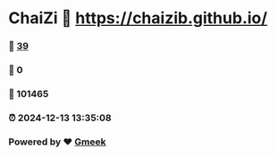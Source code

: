 # ChaiZi :link: https://chaizib.github.io/ 
### :page_facing_up: [39](https://chaizib.github.io//tag.html) 
### :speech_balloon: 0 
### :hibiscus: 101465 
### :alarm_clock: 2024-12-13 13:35:08 
### Powered by :heart: [Gmeek](https://github.com/Meekdai/Gmeek)

